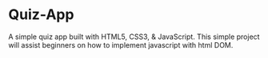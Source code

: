 # Quiz-App
A simple quiz app built with HTML5, CSS3, &amp; JavaScript. This simple project will assist beginners on how to implement javascript with html DOM. 
